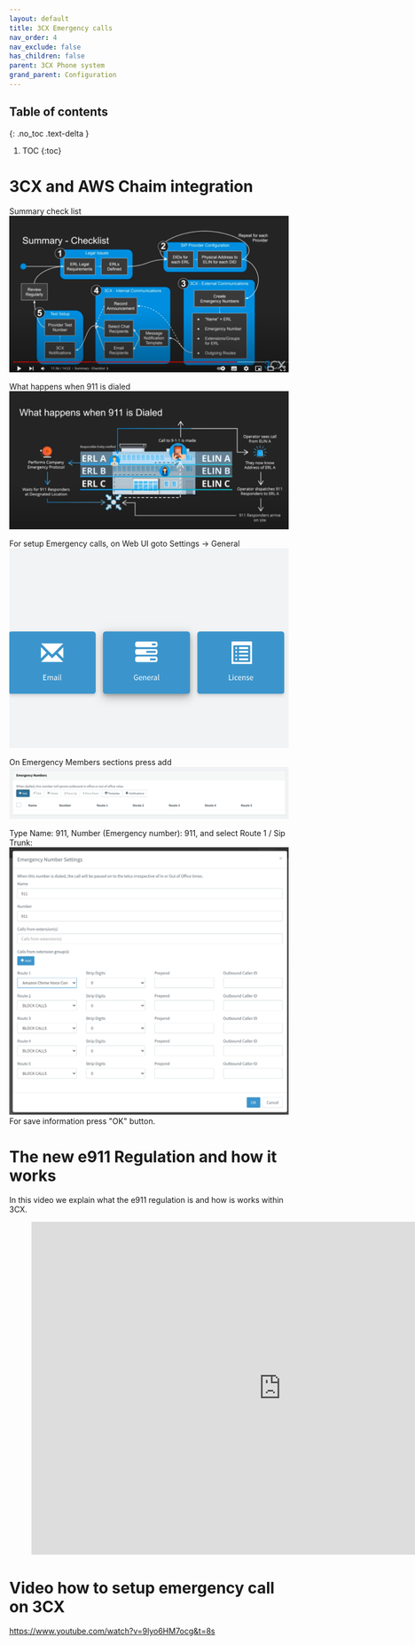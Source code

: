 ```yaml
---
layout: default
title: 3CX Emergency calls
nav_order: 4
nav_exclude: false
has_children: false
parent: 3CX Phone system
grand_parent: Configuration
---
```

## Table of contents
{: .no_toc .text-delta }

1. TOC
{:toc}

# 3CX and AWS Chaim integration
Summary check list  
![](images/3CX_emergency_calls_04.png)

What happens when 911 is dialed  
![](images/3CX_emergency_calls_05.png)

For setup Emergency calls, on Web UI goto Settings -> General  
![](images/3CX_emergency_calls_01.png)  

On Emergency Members sections press add  
![](images/3CX_emergency_calls_02.png)

Type Name: 911, Number (Emergency number): 911, and select Route 1 / Sip Trunk: 
![](images/3CX_emergency_calls_03.png)
 For save information press "OK" button.  

# The new e911 Regulation and how it works
In this video we explain what the e911 regulation is and how is works within 3CX.  


<!-- blank line -->
<figure class="video_container">
 <iframe width="900" height="600" src="https://www.youtube.com/embed/9lyo6HM7ocg" title="YouTube video player" frameborder="0" allow="accelerometer; autoplay; clipboard-write; encrypted-media; gyroscope; picture-in-picture" allowfullscreen></iframe>
</figure>
<!-- blank line -->

# Video how to setup emergency call on 3CX
https://www.youtube.com/watch?v=9lyo6HM7ocg&t=8s

